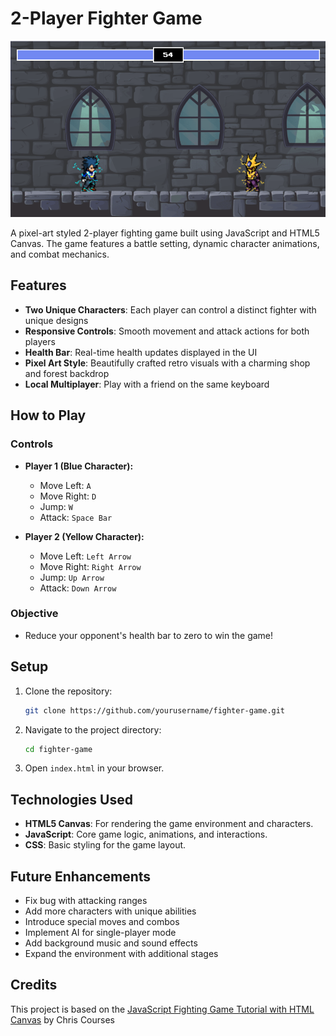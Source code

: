 # 2-Player Fighter Game

![Game Screenshot](./img/fighter-game-screenshot.png)

A pixel-art styled 2-player fighting game built using JavaScript and HTML5 Canvas. The game features a battle setting, dynamic character animations, and combat mechanics. 

## Features

- **Two Unique Characters**: Each player can control a distinct fighter with unique designs
- **Responsive Controls**: Smooth movement and attack actions for both players
- **Health Bar**: Real-time health updates displayed in the UI
- **Pixel Art Style**: Beautifully crafted retro visuals with a charming shop and forest backdrop
- **Local Multiplayer**: Play with a friend on the same keyboard

## How to Play

### Controls

- **Player 1 (Blue Character):**
  - Move Left: `A`
  - Move Right: `D`
  - Jump: `W`
  - Attack: `Space Bar`

- **Player 2 (Yellow Character):**
  - Move Left: `Left Arrow`
  - Move Right: `Right Arrow`
  - Jump: `Up Arrow`
  - Attack: `Down Arrow`

### Objective

- Reduce your opponent's health bar to zero to win the game!

## Setup

1. Clone the repository:
   ```bash
   git clone https://github.com/yourusername/fighter-game.git
   ```
2. Navigate to the project directory:
   ```bash
   cd fighter-game
   ```
3. Open `index.html` in your browser.

## Technologies Used

- **HTML5 Canvas**: For rendering the game environment and characters.
- **JavaScript**: Core game logic, animations, and interactions.
- **CSS**: Basic styling for the game layout.

## Future Enhancements

- Fix bug with attacking ranges
- Add more characters with unique abilities
- Introduce special moves and combos
- Implement AI for single-player mode
- Add background music and sound effects
- Expand the environment with additional stages

## Credits

This project is based on the [JavaScript Fighting Game Tutorial with HTML Canvas](https://www.youtube.com/watch?v=vyqbNFMDRGQ&t=13476s) by Chris Courses

